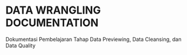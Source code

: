 # DATA WRANGLING DOCUMENTATION
Dokumentasi Pembelajaran Tahap Data Previewing, Data Cleansing, dan Data Quality
